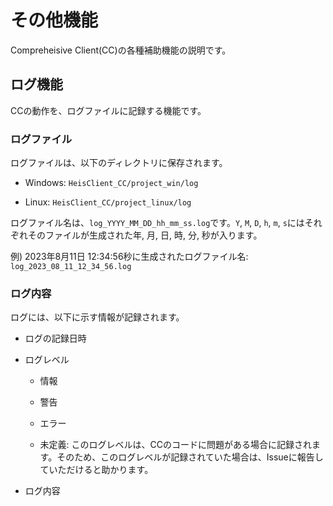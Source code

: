 # その他機能

Compreheisive Client(CC)の各種補助機能の説明です。

## ログ機能

CCの動作を、ログファイルに記録する機能です。

### ログファイル

ログファイルは、以下のディレクトリに保存されます。

- Windows: `HeisClient_CC/project_win/log`

- Linux: `HeisClient_CC/project_linux/log`

ログファイル名は、`log_YYYY_MM_DD_hh_mm_ss.log`です。`Y`, `M`, `D`, `h`, `m`, `s`にはそれぞれそのファイルが生成された年, 月, 日, 時, 分, 秒が入ります。

例) 2023年8月11日 12:34:56秒に生成されたログファイル名: `log_2023_08_11_12_34_56.log`

### ログ内容

ログには、以下に示す情報が記録されます。

- ログの記録日時

- ログレベル
  
  - 情報
  
  - 警告
  
  - エラー
  
  - 未定義: このログレベルは、CCのコードに問題がある場合に記録されます。そのため、このログレベルが記録されていた場合は、Issueに報告していただけると助かります。

- ログ内容
